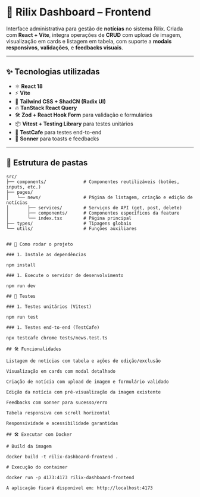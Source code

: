 # 📰 Rilix Dashboard – Frontend

Interface administrativa para gestão de **notícias** no sistema Rilix. Criada com **React + Vite**, integra operações de **CRUD** com upload de imagem, visualização em cards e listagem em tabela, com suporte a **modais responsivos**, **validações**, e **feedbacks visuais**.

---

## ✨ Tecnologias utilizadas

- ⚛️ **React 18**
- ⚡ **Vite**
- 💅 **Tailwind CSS + ShadCN (Radix UI)**
- 🔥 **TanStack React Query**
- 🛠 **Zod + React Hook Form** para validação e formulários
- 📦 **Vitest + Testing Library** para testes unitários
- 📸 **TestCafe** para testes end-to-end
- 🍞 **Sonner** para toasts e feedbacks

---

## 📁 Estrutura de pastas

```text
src/
├── components/              # Componentes reutilizáveis (botões, inputs, etc.)
├── pages/
│   └── news/                # Página de listagem, criação e edição de notícias
│       ├── services/        # Serviços de API (get, post, delete)
│       ├── components/      # Componentes específicos da feature
│       └── index.tsx        # Página principal
├── types/                   # Tipagens globais
└── utils/                   # Funções auxiliares


## 🚀 Como rodar o projeto

### 1. Instale as dependências

npm install

### 1. Execute o servidor de desenvolvimento

npm run dev

## 🧪 Testes

### 1. Testes unitários (Vitest)

npm run test

### 1. Testes end-to-end (TestCafe)

npx testcafe chrome tests/news.test.ts

## 🛠 Funcionalidades

Listagem de notícias com tabela e ações de edição/exclusão

Visualização em cards com modal detalhado

Criação de notícia com upload de imagem e formulário validado

Edição da notícia com pré-visualização da imagem existente

Feedbacks com sonner para sucesso/erro

Tabela responsiva com scroll horizontal

Responsividade e acessibilidade garantidas

## 🛠 Executar com Docker

# Build da imagem

docker build -t rilix-dashboard-frontend .

# Execução do container

docker run -p 4173:4173 rilix-dashboard-frontend

A aplicação ficará disponível em: http://localhost:4173
```
